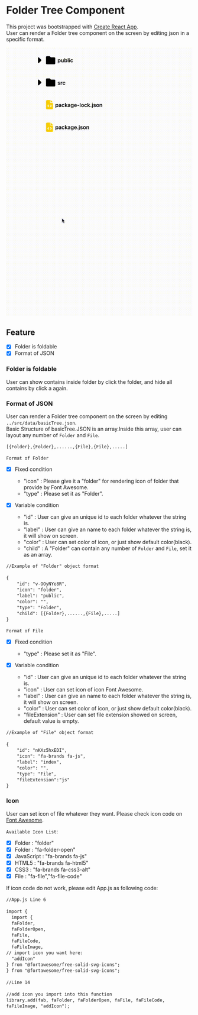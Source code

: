 # Folder Tree Component

This project was bootstrapped with [Create React App](https://github.com/facebook/create-react-app).\
User can render a Folder tree component on the screen by editing json in a specific format.

![DemoImage](https://github.com/ShanyuJung/Folder-Tree-Component/blob/master/assets/FolderTreeDemo.gif)

## Feature

- [x] Folder is foldable
- [x] Format of JSON

### Folder is foldable

User can show contains inside folder by click the folder, and hide all contains by click a again.

### Format of JSON

User can render a Folder tree component on the screen by editing `../src/data/basicTree.json`.\
Basic Structure of basicTree.JSON is an array.Inside this array, user can layout any number of `Folder` and `File`.

```
[{Folder},{Folder},......,{File},{File},.....]
```

`Format of Folder`

- [x] Fixed condition

  - "icon" : Please give it a "folder" for rendering icon of folder that provide by Font Awesome.
  - "type" : Please set it as "Folder".

- [x] Variable condition

  - "id" : User can give an unique id to each folder whatever the string is.
  - "label" : User can give an name to each folder whatever the string is, it will show on screen.
  - "color" : User can set color of icon, or just show default color(black).
  - "child" : A "Folder" can contain any number of `Folder` and `File`, set it as an array.

```
//Example of "Folder" object format

{
    "id": "v-OOyNYe8R",
    "icon": "folder",
    "label": "public",
    "color": "",
    "type": "Folder",
    "child": [{Folder},......,{File},.....]
}
```

`Format of File`

- [x] Fixed condition

  - "type" : Please set it as "File".

- [x] Variable condition

  - "id" : User can give an unique id to each folder whatever the string is.
  - "icon" : User can set icon of icon Font Awesome.
  - "label" : User can give an name to each folder whatever the string is, it will show on screen.
  - "color" : User can set color of icon, or just show default color(black).
  - "fileExtension" : User can set file extension showed on screen, default value is empty.

```
//Example of "File" object format

{
    "id": "nKXz5hxEDI",
    "icon": "fa-brands fa-js",
    "label": "index",
    "color": "",
    "type": "File",
    "fileExtension":"js"
}
```

### Icon

User can set icon of file whatever they want. Please check icon code on [Font Awesome](https://fontawesome.com/icons).

`Available Icon List`:

- [x] Folder : "folder"
- [x] Folder : "fa-folder-open"
- [x] JavaScript : "fa-brands fa-js"
- [x] HTML5 : "fa-brands fa-html5"
- [x] CSS3 : "fa-brands fa-css3-alt"
- [x] File : "fa-file","fa-file-code"

If icon code do not work, please edit App.js as following code:

```
//App.js Line 6

import {
  import {
  faFolder,
  faFolderOpen,
  faFile,
  faFileCode,
  faFileImage,
// import icon you want here:
  "addIcon"
} from "@fortawesome/free-solid-svg-icons";
} from "@fortawesome/free-solid-svg-icons";

//Line 14

//add icon you import into this function
library.add(fab, faFolder, faFolderOpen, faFile, faFileCode, faFileImage, "addIcon");

```
